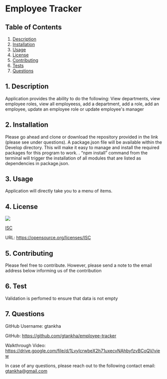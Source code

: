 # Employee Tracker


  ## Table of Contents

  1. [Description](#description)
  2. [Installation](#installation)
  3. [Usage](#usage)
  4. [License](#license)
  5. [Contributing](#contributing)
  6. [Tests](#tests)
  7. [Questions](#questions)


  <a name="description"></a>
  ## 1. Description

  Application provides the ability to do the following: View departments, view employee roles, view all employeess, add a department, add a role, add an employee, update an employee role or update employee's manager
 
  <a name="installation"></a> 
  ## 2. Installation

 Please go ahead and clone or download the repository provided in the link (please see under questions).  A package.json file will be available within the Develop directory. This will make it easy to manage and install the required packages for this program to work. . “npm install” command from the terminal will trigger the installation of all modules that are listed as dependencies in package.json.

  <a name="usage"></a> 
  ## 3. Usage

  Application will directly take you to a menu of items.

  <a name="license"></a> 
  ## 4. License
   ![](https://img.shields.io/badge/License-ISC-blue.svg)
  
  [ISC](https://opensource.org/licenses/ISC)

  URL: https://opensource.org/licenses/ISC

  <a name="contributing"></a>
  ## 5. Contributing
    
  Please feel free to contribute. However, please send a note to the email address below informing us of the contribution

  <a name="tests"></a> 
  ## 6. Test
      
  Validation is perfomed to ensure that data is not empty

  <a name="questions"></a> 
  ## 7. Questions
  
  GitHub Username: gtankha

  GitHub: https://github.com/gtankha/employee-tracker

  Walkthrough Video: https://drive.google.com/file/d/1LvyIcrwbeX2h71uxecvNAhbyfzvBCoQV/view
  
  In case of any questions, please reach out to the following contact email: gtankha@gmail.com



